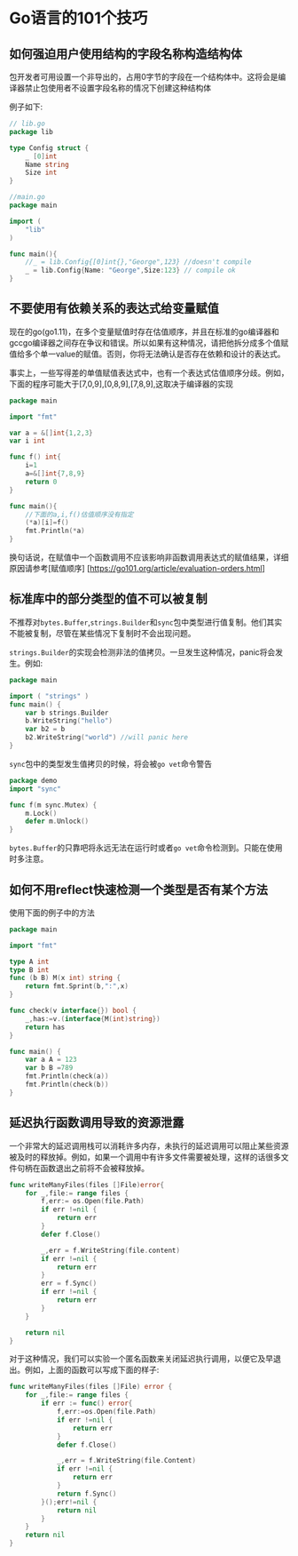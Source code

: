 # Go语言的101个技巧

## 如何强迫用户使用结构的字段名称构造结构体

包开发者可用设置一个非导出的，占用0字节的字段在一个结构体中。这将会是编译器禁止包使用者不设置字段名称的情况下创建这种结构体

例子如下:

```go
// lib.go
package lib

type Config struct {
    _ [0]int
    Name string 
    Size int
}
```

```go
//main.go
package main

import (
    "lib"
)

func main(){
    //_ = lib.Config{[0]int{},"George",123} //doesn't compile
    _ = lib.Config{Name: "George",Size:123} // compile ok
}
```

## 不要使用有依赖关系的表达式给变量赋值

现在的go(go1.11)，在多个变量赋值时存在估值顺序，并且在标准的go编译器和gccgo编译器之间存在争议和错误。所以如果有这种情况，请把他拆分成多个值赋值给多个单一value的赋值。否则，你将无法确认是否存在依赖和设计的表达式。

事实上，一些写得差的单值赋值表达式中，也有一个表达式估值顺序分歧。例如，下面的程序可能大于[7,0,9],[0,8,9],[7,8,9],这取决于编译器的实现

```go
package main

import "fmt"

var a = &[]int{1,2,3}
var i int 

func f() int{
    i=1
    a=&[]int{7,8,9}
    return 0
}

func main(){
    //下面的a,i,f()估值顺序没有指定
    (*a)[i]=f()
    fmt.Println(*a)
}
```

换句话说，在赋值中一个函数调用不应该影响非函数调用表达式的赋值结果，详细原因请参考[赋值顺序] [https://go101.org/article/evaluation-orders.html]

## 标准库中的部分类型的值不可以被复制

不推荐对`bytes.Buffer`,`strings.Builder`和`sync`包中类型进行值复制。他们其实不能被复制，尽管在某些情况下复制时不会出现问题。

`strings.Builder`的实现会检测非法的值拷贝。一旦发生这种情况，panic将会发生。例如:

```go
package main

import ( "strings" )
func main() {
    var b strings.Builder
    b.WriteString("hello")
    var b2 = b 
    b2.WriteString("world") //will panic here
}
```

`sync`包中的类型发生值拷贝的时候，将会被`go vet`命令警告

```go
package demo
import "sync"

func f(m sync.Mutex) {
    m.Lock()
    defer m.Unlock()
}
```

`bytes.Buffer`的只靠吧将永远无法在运行时或者`go vet`命令检测到。只能在使用时多注意。


## 如何不用reflect快速检测一个类型是否有某个方法

使用下面的例子中的方法

```go
package main

import "fmt"

type A int
type B int 
func (b B) M(x int) string {
    return fmt.Sprint(b,":",x)
}

func check(v interface{}) bool {
    _,has:=v.(interface{M(int)string})
    return has
}

func main() {
    var a A = 123
    var b B =789
    fmt.Println(check(a))
    fmt.Println(check(b))
}
```

## 延迟执行函数调用导致的资源泄露

一个非常大的延迟调用栈可以消耗许多内存，未执行的延迟调用可以阻止某些资源被及时的释放掉。例如，如果一个调用中有许多文件需要被处理，这样的话很多文件句柄在函数退出之前将不会被释放掉。

```go
func writeManyFiles(files []File)error{
    for _,file:= range files {
        f,err:= os.Open(file.Path)
        if err !=nil {
            return err 
        }
        defer f.Close()

        _,err = f.WriteString(file.content)
        if err !=nil {
            return err
        }
        err = f.Sync()
        if err !=nil {
            return err 
        }
    }

    return nil 
}
```

对于这种情况，我们可以实验一个匿名函数来关闭延迟执行调用，以便它及早退出。例如，上面的函数可以写成下面的样子:

```go
func writeManyFiles(files []File) error {
    for _,file:= range files {
        if err := func() error{
            f,err:=os.Open(file.Path)
            if err !=nil {
                return err 
            }
            defer f.Close()

            _,err = f.WriteString(file.Content)
            if err !=nil {
                return err
            }
            return f.Sync()
        }();err!=nil {
            return nil
        }
    }
    return nil
}
```